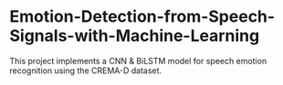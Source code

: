 # Emotion-Detection-from-Speech-Signals-with-Machine-Learning
This project implements a CNN &amp; BiLSTM model for speech emotion recognition using the CREMA-D dataset.
